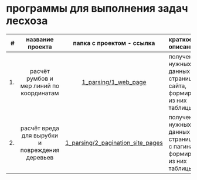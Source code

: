 # программы для выполнения задач лесхоза

| # | название проекта | папка с проектом - ссылка  | краткое описание | прменённые инструменты |
| ---: | :--------------: | :------------: | :---------------------- | :---------------------- |
| 1. | расчёт румбов и мер линий по координатам | [1_parsing/1_web_page](1_parsing/1_web_page/) | получение нужных данных со страницы сайта, формирование из них таблицы | библиотеки requests, bs4, pandas |
| 2. | расчёт вреда для вырубки и повреждения деревьев | [1_parsing/2_pagination_site_pages](1_parsing/2_pagination_site_pages/) | получение нужных данных со страниц сайта с пагинацией, формирование из них таблицы | библиотеки requests, bs4, pandas |
